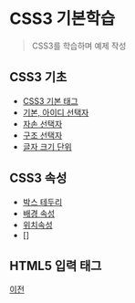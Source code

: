 # CSS3 기본학습
> CSS3를 학습하며 예제 작성

## CSS3 기초
- [CSS3 기본 태그](https://github.com/SeoDongWoo1216/StudyHtml/blob/main/01_HTML/text_header.html)
- [기본, 아이디 선택자](https://github.com/SeoDongWoo1216/StudyHtml/blob/main/02_CSS/selector_id_test.html)
- [자손 선택자](https://github.com/SeoDongWoo1216/StudyHtml/blob/main/02_CSS/selector_child_test.html)
- [구조 선택자](https://github.com/SeoDongWoo1216/StudyHtml/blob/main/02_CSS/selector_struct.html)
- [글자 크기 단위](https://github.com/SeoDongWoo1216/StudyHtml/blob/main/02_CSS/unit_test.html)

## CSS3 속성
- [박스 테두리](https://github.com/SeoDongWoo1216/StudyHtml/blob/main/02_CSS/box_test.html)
- [배경 속성](https://github.com/SeoDongWoo1216/StudyHtml/blob/main/02_CSS/background_test.html)
- [위치속성](https://github.com/SeoDongWoo1216/StudyHtml/blob/main/02_CSS/position_test.html)
- []


## HTML5 입력 태그
[이전](https://github.com/SeoDongWoo1216/StudyHtml)
